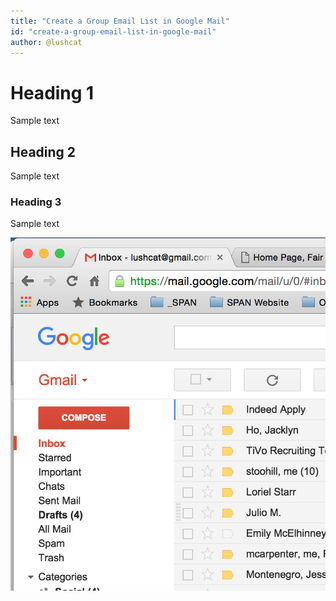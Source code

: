 ```yaml
---
title: "Create a Group Email List in Google Mail"
id: "create-a-group-email-list-in-google-mail"
author: @lushcat
---
```


# Heading 1

Sample text

## Heading 2

Sample text

### Heading 3

Sample text

![](../assets/google-gmail-menu-unopened.png)